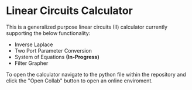 # Linear Circuits Calculator

This is a generalized purpose linear circuits (II) calculator currently supporting the below functionality:
- Inverse Laplace
- Two Port Parameter Conversion
- System of Equations **(In-Progress)**
- Filter Grapher 

To open the calculator navigate to the python file within the repository and click the "Open Collab" button to open an online enviroment.
